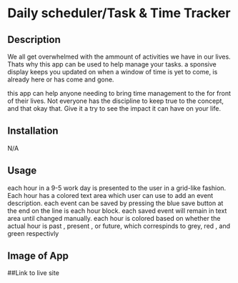 # Daily scheduler/Task & Time Tracker

## Description

We all get overwhelmed with the ammount of activities we have in our lives. Thats why this app can be used to help manage your tasks.
a sponsive display keeps you updated on when a window of time is yet to come, is already here or has come and gone.

this app can help anyone needing to bring time management to the for front of their lives. Not everyone has the discipline to keep true
to the concept, and that okay that. Give it a try to see the impact it can have on your life.

## Installation

N/A

## Usage

each hour in a 9-5 work day is presented to the user in a grid-like fashion. Each hour has a colored text area which user can use to add an event description. each event can be saved by pressing the blue save button at the end on the line is each hour block. each saved event will remain in text area until changed manually. each hour is colored based on whether the actual hour is past , present , or future, which correspinds to grey, red , and green respectivly

## Image of App

##Link to live site

